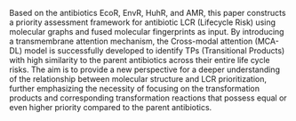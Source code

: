 Based on the antibiotics EcoR, EnvR, HuhR, and AMR, this paper constructs a priority assessment framework for antibiotic LCR (Lifecycle Risk) using molecular graphs and fused molecular fingerprints as input. By introducing a transmembrane attention mechanism, the Cross-modal attention (MCA-DL) model is successfully developed to identify TPs (Transitional Products) with high similarity to the parent antibiotics across their entire life cycle risks. The aim is to provide a new perspective for a deeper understanding of the relationship between molecular structure and LCR prioritization, further emphasizing the necessity of focusing on the transformation products and corresponding transformation reactions that possess equal or even higher priority compared to the parent antibiotics.
